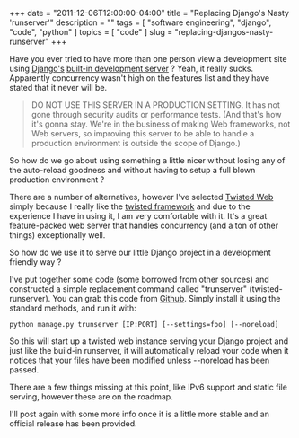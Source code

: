 +++
date        = "2011-12-06T12:00:00-04:00"
title       = "Replacing Django's Nasty 'runserver'"
description = ""
tags        = [ "software engineering", "django", "code", "python" ]
topics      = [ "code" ]
slug        = "replacing-djangos-nasty-runserver"
+++

Have you ever tried to have more than one person view a development site using <a title="Django" href="http://www.djangoproject.com/" target="_blank">Django's</a> <a title="Django runserver" href="https://docs.djangoproject.com/en/1.3/ref/django-admin/#runserver-port-or-address-port" target="_blank">built-in development server</a> ? Yeah, it really sucks. Apparently concurrency wasn't high on the features list and they have stated that it never will be.

<!--more-->

> DO NOT USE THIS SERVER IN A PRODUCTION SETTING. It has not gone through security audits or performance tests. (And that's how it's gonna stay. We're in the business of making Web frameworks, not Web servers, so improving this server to be able to handle a production environment is outside the scope of Django.)

So how do we go about using something a little nicer without losing any of the auto-reload goodness and without having to setup a full blown production environment ?

There are a number of alternatives, however I've selected <a title="Twisted Web" href="http://twistedmatrix.com/documents/current/web/howto/web-in-60/index.html" target="_blank">Twisted Web</a> simply because I really like the <a title="Twisted" href="http://twistedmatrix.com/trac/" target="_blank">twisted framework</a> and due to the experience I have in using it, I am very comfortable with it. It's a great feature-packed web server that handles concurrency (and a ton of other things) exceptionally well.

So how do we use it to serve our little Django project in a development friendly way ?

I've put together some code (some borrowed from other sources) and constructed a simple replacement command called "trunserver" (twisted-runserver). You can grab this code from <a title="GitHub - trunserver" href="https://github.com/gregarmer/trunserver" target="_blank">Github</a>. Simply install it using the standard methods, and run it with:

```
python manage.py trunserver [IP:PORT] [--settings=foo] [--noreload]
```

So this will start up a twisted web instance serving your Django project and just like the build-in runserver, it will automatically reload your code when it notices that your files have been modified unless --noreload has been passed.

There are a few things missing at this point, like IPv6 support and static file serving, however these are on the roadmap.

I'll post again with some more info once it is a little more stable and an official release has been provided.
